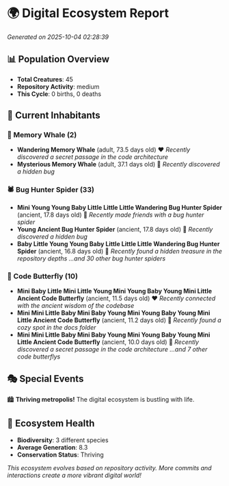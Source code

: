 # 🌍 Digital Ecosystem Report
*Generated on 2025-10-04 02:28:39*

## 📊 Population Overview
- **Total Creatures**: 45
- **Repository Activity**: medium
- **This Cycle**: 0 births, 0 deaths

## 👥 Current Inhabitants

### 🐋 Memory Whale (2)
- **Wandering Memory Whale** (adult, 73.5 days old) ❤️
  *Recently discovered a secret passage in the code architecture*
- **Mysterious Memory Whale** (adult, 37.1 days old) 💛
  *Recently discovered a hidden bug*

### 🕷️ Bug Hunter Spider (33)
- **Mini Young Young Baby Little Little Little Wandering Bug Hunter Spider** (ancient, 17.8 days old) 💛
  *Recently made friends with a bug hunter spider*
- **Young Ancient Bug Hunter Spider** (ancient, 17.8 days old) 💛
  *Recently discovered a hidden bug*
- **Baby Little Young Young Baby Little Little Little Wandering Bug Hunter Spider** (ancient, 16.8 days old) 💛
  *Recently found a hidden treasure in the repository depths*
  *...and 30 other bug hunter spiders*

### 🦋 Code Butterfly (10)
- **Mini Baby Little Mini Little Young Mini Young Baby Young Mini Little Ancient Code Butterfly** (ancient, 11.5 days old) ❤️
  *Recently connected with the ancient wisdom of the codebase*
- **Mini Mini Little Baby Mini Baby Young Mini Young Baby Young Mini Little Ancient Code Butterfly** (ancient, 11.2 days old) 💛
  *Recently found a cozy spot in the docs folder*
- **Mini Mini Little Baby Mini Baby Young Mini Young Baby Young Mini Little Ancient Code Butterfly** (ancient, 10.0 days old) 💛
  *Recently discovered a secret passage in the code architecture*
  *...and 7 other code butterflys*

## 🎭 Special Events

🏙️ **Thriving metropolis!** The digital ecosystem is bustling with life.

## 🔬 Ecosystem Health
- **Biodiversity**: 3 different species
- **Average Generation**: 8.3
- **Conservation Status**: Thriving

*This ecosystem evolves based on repository activity. More commits and interactions create a more vibrant digital world!*